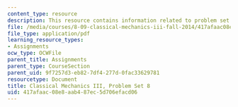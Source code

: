 ```yaml
---
content_type: resource
description: This resource contains information related to problem set 8.
file: /media/courses/8-09-classical-mechanics-iii-fall-2014/417afaac08e8aab487ec5d706efacd06_MIT8_09F14_pset8.pdf
file_type: application/pdf
learning_resource_types:
- Assignments
ocw_type: OCWFile
parent_title: Assignments
parent_type: CourseSection
parent_uid: 9f7257d3-eb82-7df4-277d-0fac33629781
resourcetype: Document
title: Classical Mechanics III, Problem Set 8
uid: 417afaac-08e8-aab4-87ec-5d706efacd06
---
```

